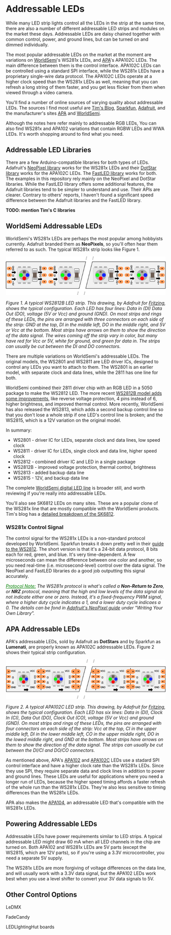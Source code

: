 # Addressable LEDs
While many LED strip lights control all the LEDs in the strip at the same time, there are also a number of different addressable LED strips and modules on the market these days. Addressable LEDs are daisy chained together with common control, power, and ground lines, but can be turned on and dimmed individually. 

The most popular addressable LEDs on the market at the moment are variations on [WorldSemi](http://www.world-semi.com)'s WS281x LEDs, and [APA](http://www.neon-world.com/)'s APA102C LEDs. The main difference between them is the control interface. APA102C LEDs can be controlled using a standard SPI interface, while the WS281x LEDs have a proprietary single-wire data protocol.  The APA102C LEDs operate at a higher clock speed than the WS281x LEDs as well, meaning that you can refresh a long string of them faster, and you get less flicker from them when viewed through a video camera. 

You'll find a number of online sources of varying quality about addressable LEDs. The sources I find most useful are [Tim's Blog](https://cpldcpu.wordpress.com/), [Sparkfun](https://learn.sparkfun.com/tutorials/ws2812-breakout-hookup-guide/all), [Adafruit](https://cdn-learn.adafruit.com/downloads/pdf/adafruit-neopixel-uberguide.pdf), and the manufacturer's sites [APA](http://www.neon-world.com/) and [WorldSemi](http://www.world-semi.com). 

Although the notes here refer mainly to addressable RGB LEDs,  You can also find WS281x and APA102 variations that contain RGBW LEDs and WWA LEDs. It's worth shopping around to find what you need.

## Addressable LED Libraries

There are a few Arduino-compatible libraries for both types of LEDs. Adafruit's [NeoPixel library](https://github.com/adafruit/Adafruit_NeoPixel) works for the WS281x LEDs and their [DotStar library](https://github.com/adafruit/Adafruit_DotStar) works for the APA102C LEDs. The [FastLED library](http://fastled.io/) works for both. The examples in this repository rely mainly on the NeoPixel and DotStar libraries. While the FastLED library offers some additional features, the Adafruit libraries tend to be simpler to understand and use. Their APIs are clearer. Contrary to others' reports, I haven't found a significant speed difference between the Adafruit libraries and the FastLED library.

**TODO: mention Tim's C libraries**

## WorldSemi Addressable LEDs

WorldSemi's WS281x LEDs are perhaps the most popular among hobbyists currently. Adafruit branded them as **NeoPixels**, so you'll often hear them referred to as such. The typical WS281x strip looks like Figure 1.

![Figure 1. WS2812B LED strip](img/WS281x_bb.png)

_Figure 1. A typical WS2812B LED strip. This drawing, by Adafruit for [Fritzing](http://www.fritzing.org), shows the typical configuration. Each LED has four lines: Data in (DI) Data Out (DO), voltage (5V or Vcc) and ground (GND). On most strips and rings of these LEDs, the pins are arranged with three connectors on each side of the strip: GND at the top, DI in the middle left, DO in the middle right, and 5V or Vcc at the bottom. Most strips have arrows on them to show the direction of the data signal. The wires coming off the strip vary in color, but many have red for Vcc or 5V, white for ground, and green for data in. The strips can usually be cut between the DI and DO connectors._ 

There are multiple variations on WorldSemi's addressable LEDs. The original models, the WS2801 and WS2811 are LED driver ICs, designed to control any LEDs you want to attach to them. The WS2801 is an earlier model, with separate clock and data lines, while the 2811 has one line for both. 

WorldSemi combined their 2811 driver chip with an RGB LED in a 5050 package to make the WS2812 LED. The more recent [WS2812B model adds some improvements](https://cdn.sparkfun.com/assets/learn_tutorials/1/0/5/WS2812B_VS_WS2812.pdf), like reverse voltage protection, 4 pins instead of 6, higher brightness, and improved thermal control. More recently, WorldSemi has also released the WS2813, which adds a second backup control line so that you don't lose a whole strip if one LED's control line is broken; and the WS2815, which is a 12V variation on the original model. 

In summary:

* WS2801 - driver IC for LEDs, separate clock and data lines, low speed clock
* WS2811 - driver IC for LEDs, single clock and data line, higher speed clock
* WS2812 - combined driver IC and LED in a single package
* WS2812B - improved voltage protection, thermal control, brightness
* WS2813 - added backup data line
* WS2815 - 12V, and backup data line

The complete [WorldSemi digital LED line](http://www.world-semi.com/solution/list-4-1.html) is broader still, and worth reviewing if you're really into addressable LEDs.

You'll also see SK6812 LEDs on many sites. These are a popular clone of the WS281x line that are mostly compatible with the WorldSemi products. Tim's blog has a [detailed breakdown of the SK6812](https://cpldcpu.wordpress.com/2016/03/09/the-sk6812-another-intelligent-rgb-led/).

### WS281x Control Signal

The control signal for the WS281x LEDs is a non-standard protocol developed by WorldSemi. Sparkfun breaks it down pretty well in their [guide to the WS2812](https://learn.sparkfun.com/tutorials/ws2812-breakout-hookup-guide/all#ws2812-hardware-overview). The short version is that it's a 24-bit data protocol, 8 bits each for red, green, and blue. It's very time-dependent. A few microseconds can mean the difference between one color and another, so you need real-time (i.e. microsecond-level) control over the data signal. The NeoPixel and FastLED libraries do a good job outputting this signal accurately. 

_<u style="color: green">Protocol Note:</u> The WS281x protocol is what's called a **Non-Return to Zero**, or **NRZ** protocol, meaning that the high and low levels of the data signal do not indicate either one or zero. Instead, it's a fixed-frequency PWM signal, where a higher duty cycle indicates a 1, and a lower duty cycle indicaes a 0.  The details can be fond in [Adafruit's NeoPixel guide](https://cdn-learn.adafruit.com/downloads/pdf/adafruit-neopixel-uberguide.pdf) under "Writing Your Own Library"._

## APA Addressable LEDs

APA's addressable LEDs, sold by Adafruit as **DotStars** and by Sparkfun as **Lumenati**, are properly known as APA102C addressable LEDs. Figure 2 shows their typical strip configuration.


![Figure 2. APA102C LED strip](img/APA102C_bb.png)

_Figure 2. A typical APA102C LED strip. This drawing, by Adafruit for [Fritzing](http://www.fritzing.org), shows the typical configuration. Each LED has six lines: Data in (DI), Clock In (CI), Data Out (DO), Clock Out (CO), voltage (5V or Vcc) and ground (GND). On most strips and rings of these LEDs, the pins are arranged with four connectors on each side of the strip: Vcc at the top, CI in the upper middle left, DI in  the lower middle left, CO in the upper middle right, DO in the lowed middle right, and GND at the bottom. Most strips have arrows on them to show the direction of the data signal. The strips can usually be cut between the DI/CI and DO/CO connectors._ 


As mentioned above, APA's [APA102](https://cpldcpu.files.wordpress.com/2014/08/apa-102-super-led-specifications-2013-en.pdf) and [APA102C](https://cpldcpu.files.wordpress.com/2014/08/apa-102c-super-led-specifications-2014-en.pdf) LEDs use a stadard SPI control interface and have a higher clock rate than the WS281x LEDs. Since they use SPI, they require separate data and clock lines in addition to power and ground lines. These LEDs are useful for applications where you need a longer run of LEDs, because the higher speed timing affords a faster refresh of the whole run than the WS281x LEDs.  They're also less sensitive to timing differences than the WS281x LEDs. 

APA also makes the [APA104](https://www.sparkfun.com/products/15206), an addressable LED that's compatible with the WS281x LEDs. 

## Powering Addressable LEDs

Addressable LEDs have power requirements similar to LED strips. A typical addressable LED might draw 60 mA when all  LED channels in the chip are turned on.  Both APA102 and WS281x LEDs are 5V parts (except the WS2815, which are 12V parts), so if you're using a 3.3V microcontroller, you need a separate 5V supply. 

The  WS281x LEDs are more forgiving of voltage differences on the data line, and will usually work with a 3.3V data signal, but the APA102 LEDs work best when you use a level shifter to convert your 3V data signals to 5V. 

## Other Control Options

LeDMX

FadeCandy

LEDLIghtingHut boards
